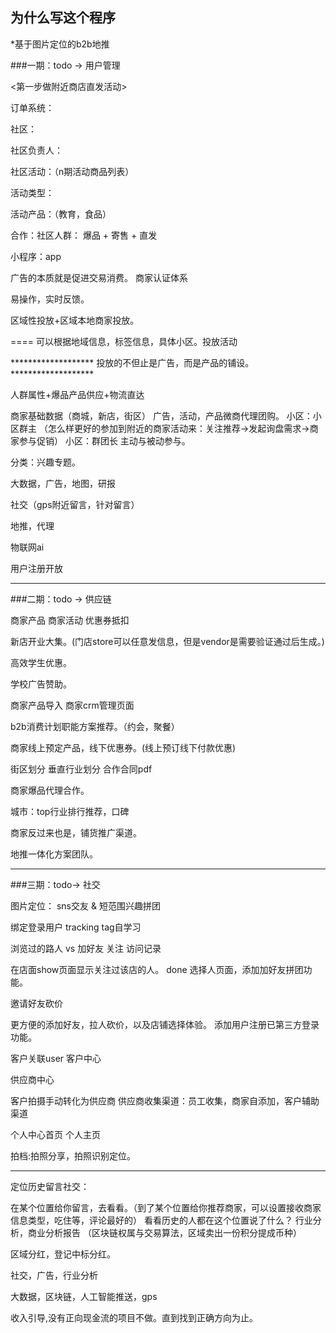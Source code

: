 ## 为什么写这个程序
  *基于图片定位的b2b地推

###一期：todo -> 用户管理

<第一步做附近商店直发活动>

  订单系统：

  社区：

  社区负责人：

  社区活动：（n期活动商品列表）

  活动类型：

  活动产品：（教育，食品）

  合作：社区人群：  爆品 + 寄售 + 直发

  小程序：app

  广告的本质就是促进交易消费。
  商家认证体系

  易操作，实时反馈。

  区域性投放+区域本地商家投放。

  ==== 可以根据地域信息，标签信息，具体小区。投放活动

  ******************* 投放的不但止是广告，而是产品的铺设。 *******************

  人群属性+爆品产品供应+物流直达

  商家基础数据（商城，新店，街区）
  广告，活动，产品微商代理团购。
  小区：小区群主
  （怎么样更好的参加到附近的商家活动来：关注推荐->发起询盘需求->商家参与促销）
  小区：群团长
  主动与被动参与。

  分类：兴趣专题。

  大数据，广告，地图，研报

  社交（gps附近留言，针对留言）

  地推，代理

  物联网ai
  
  用户注册开放

----------------------------

###二期：todo -> 供应链

  商家产品
  商家活动
  优惠券抵扣

  新店开业大集。(门店store可以任意发信息，但是vendor是需要验证通过后生成。)

  高效学生优惠。

  学校广告赞助。

  商家产品导入
  商家crm管理页面

  b2b消费计划职能方案推荐。（约会，聚餐）

  商家线上预定产品，线下优惠券。(线上预订线下付款优惠)

  街区划分
  垂直行业划分
  合作合同pdf

  商家爆品代理合作。


  城市：top行业排行推荐，口碑


  商家反过来也是，铺货推广渠道。


  地推一体化方案团队。

  ----------------------------

###三期：todo-> 社交

  图片定位：
  sns交友 & 短范围兴趣拼团

  绑定登录用户
  tracking
  tag自学习

  浏览过的路人 vs 加好友
  关注
  访问记录

  在店面show页面显示关注过该店的人。 done
  选择人页面，添加加好友拼团功能。

  邀请好友砍价

  更方便的添加好友，拉人砍价，以及店铺选择体验。
  添加用户注册已第三方登录功能。

  客户关联user
  客户中心

  供应商中心

  客户拍摄手动转化为供应商
  供应商收集渠道：员工收集，商家自添加，客户辅助渠道

  个人中心首页
  个人主页

  拍档:拍照分享，拍照识别定位。

  ---------------------------
  定位历史留言社交：

  在某个位置给你留言，去看看。（到了某个位置给你推荐商家，可以设置接收商家信息类型，吃住等，评论最好的）
  看看历史的人都在这个位置说了什么？
  行业分析，商业分析报告
  （区块链权属与交易算法，区域卖出一份积分提成币种）

  区域分红，登记中标分红。

  社交，广告，行业分析

  大数据，区块链，人工智能推送，gps

  收入引导,没有正向现金流的项目不做。直到找到正确方向为止。
